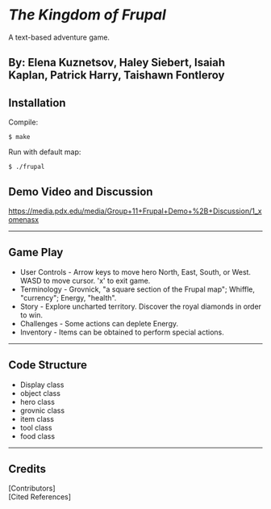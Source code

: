 # *The Kingdom of Frupal*
A text-based adventure game.

By: Elena Kuznetsov, Haley Siebert, Isaiah Kaplan, Patrick Harry, Taishawn Fontleroy
---

## Installation
Compile:
```
$ make
```

Run with default map:
```
$ ./frupal
```
## Demo Video and Discussion
https://media.pdx.edu/media/Group+11+Frupal+Demo+%2B+Discussion/1_xomenasx

---

## Game Play
* User Controls - Arrow keys to move hero North, East, South, or West. WASD to move cursor. 'x' to exit game.
* Terminology	- Grovnick, "a square section of the Frupal map"; Whiffle, "currency"; Energy, "health".
* Story         - Explore uncharted territory. Discover the royal diamonds in order to win.
* Challenges	- Some actions can deplete Energy. 
* Inventory     - Items can be obtained to perform special actions.

---

## Code Structure
* Display class
* object class
* hero class
* grovnic class
* item class
* tool class
* food class 

---

## Credits

\[Contributors\]  
\[Cited References\]
